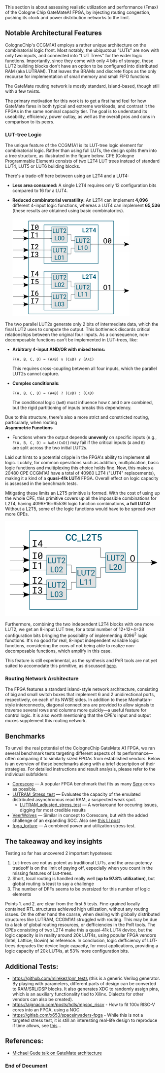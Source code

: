 This section is about assessing realistic utilization and performance (Fmax) of the Cologne Chip GateMateA1 FPGA, by injecting routing congestion, pushing its clock and power distribution networks to the limit.

## Notable Architectural Features

CologneChip's CCGM1A1 employs a rather unique architecture on the combinatorial logic front. Most notably, the ubiquotous "LUTs" are now with only two inputs, and connected into "LUT Trees" for the wider logic functions. Importantly, since they come with only 4 bits of storage, these LUT2 building blocks don't have an option to be configured into distributed RAM (aka LUTRAM). That leaves the BRAMs and discrete flops as the only recourse for implementation of small memory and small FIFO functions. 

The GateMate routing network is mostly standard, island-based, though still with a few twists.

The primary motivation for this work is to get a first hand feel for how GateMate fares in both typical and extreme workloads, and contrast it the FPGAs in the same nominal capacity tier. The goal is to understand its useability, efficiency, power outlay, as well as the overall pros and cons in comparison to its peers. 

### LUT-tree Logic

The unique feature of the CCGM1A1 is its LUT-tree logic element for combinatorial logic. Rather than using full LUTs, the design splits them into a tree structure, as illustrated in the figure below. CPE (Cologne Programmable Element) consists of two L2T4 LUT trees instead of standard LUT4, LUT5 or LUT6 building blocks.

There's a trade-off here between using an L2T4 and a LUT4:
- **Less area consumed:** A single L2T4 requires only 12 configuration bits compared to 16 for a LUT4.
- **Reduced combinatorial versatility:** An L2T4 can implement **4,096** different 4-input logic functions, whereas a LUT4 can implement **65,536** (these results are obtained using basic combinatorics).

    ![Lut-tree](0.doc/LUT_CPE.png)

The two parallel LUT2s generate only 2 bits of intermediate data, which the final LUT2 uses to compute the output. This bottleneck discards critical relationships between the original four inputs. As a consequence, non-decomposable functions can't be implemented in LUT-trees, like:
- **Arbitrary 4-input AND/OR with mixed terms:**
  
  `F(A, B, C, D) = (A∧B) ∨ (C∧D) ∨ (A∧C)`

  This requires cross-coupling between all four inputs, which the parallel LUT2s cannot capture.

- **Complex conditionals:**
  
  `F(A, B, C, D) = (A⊕B) ? (C∨D) : (C∧D)`

  The conditional logic (`A⊕B`) must influence how `C` and `D` are combined, but the rigid partitioning of inputs breaks this dependency.

Due to this structure, there's also a more strict and constricted routing, particularly, when routing  
**Asymmetric Functions**
   - Functions where the output depends **unevenly** on specific inputs (e.g.,  
     `F(A, B, C, D) = A∧B∧(C∨D)`) may fail if the critical inputs (`A` and `B`)  
     are split across the two initial LUT2s.


Laid out hints to a potential cripple in the FPGA's ability to implement all logic. Luckily, for common operations such as addition, multiplication, basic logic functions and multiplexing this choice holds fine. Now, this makes a 20480 CPE CCGM1A1 have a total of 40960 L2T4 ("LUT4" replacements), making it a kind of a **quasi-41k LUT4** FPGA. Overall effect on logic capacity is assessed in the benchmark tests.


Mitigating these limits an L2T5 primitive is formed. With the cost of using up the whole CPE, this primitive covers up all the impossible combinations for L2T4, having 4096*16=65536 logic function combinations, **a full LUT4**! Without a L2T5, some of the logic functions would have to be spread over more CPEs.

  ![l2t5](0.doc/L2T5.png)

Furthermore, combining the two independent L2T4 blocks with one more LUT2, we get an 8-input LUT tree, for a total number of 12+12+4=28 configuration bits bringing the possibility of implementing 4096<sup>2</sup> logic functions. It's no good for real, 8-input independent variable logic functions, considering the cons of not being able to realize non-decomposable functions, which amplify in this case.

This feature is still experimental, as the synthesis and PnR tools are not yet suited to accomodate this primitive, as discussed [here](https://github.com/chili-chips-ba/openCologne/issues/28).

### Routing Network Architecture

The FPGA features a standard island-style network architecture, consisting of big and small switch boxes that implement 6 and 2 unidirectional ports, respectively, on each of its NWSE sides. In addition to these Manhattan-style interconnects, diagonal connections are provided to allow signals to traverse several rows and columns more quickly—a useful feature for control logic. It is also worth mentioning that the CPE's input and output muxes supplement this routing network.

## Benchmarks

To unveil the real potential of the CologneChip GateMate A1 FPGA, we ran several benchmark tests targeting different aspects of its performance—often comparing it to similarly sized FPGAs from established vendors. Below is an overview of these benchmarks along with a brief description of their strategies. For detailed instructions and result analysis, please refer to the individual subfolders:

- [Corescore](https://corescore.store) — A popular FPGA benchmark that fits as many [Serv](https://github.com/olofk/serv) cores as possible.
- [LUTRAM_Stress_test](https://github.com/tarik-ibrahimovic/LUTRAM_Stress_Test) — Evaluates the capacity of the emulated distributed asynchronous read RAM, a suspected weak spot.
     - [LUTRAM_adjusted_stress_test](https://github.com/tarik-ibrahimovic/LUTRAM_Stress_Test) — A workaround for occuring issues, digging for most credible results
- [VeerWolves](https://github.com/chipsalliance/VeeRwolf/tree/veerwolves) — Similar in concept to Corescore, but with the added challenge of an expanding SOC. Also see [this LI post](https://www.linkedin.com/posts/gsteiert_wearealtera-activity-7240773845098323970-Bvlj?utm_source=share&utm_medium=member_desktop)
- [fpga_torture](https://github.com/stnolting/fpga_torture) — A combined power and utilization stress test.

## The takeaway and key insights
Testing so far has uncovered 2 important hypoteses:
  1. Lut-trees are not as potent as traditional LUTs, and the area-potency tradeoff is on the limit of paying off, especially when you count in the missing features of Lut-trees. 
  2. Short, local routing is handled really well (**up to 97.8% utilization**), but global routing is least to say a challenge
  3. The number of DFFs seems to be oversized for this number of logic elements

Points 1. and 2. are clear from the first 5 tests. Fine-grained locally contained RTL structures achieved high utilization, without any routing issues. On the other hand the coarse, when dealing with globally distributed structures like LUTRAM, CCGM1A1 struggled with routing. This may be due to a lack of global routing resources, or defficiencies in the PnR tools. The CPEs consisting of two L2T4 make this a quasi-41k LUT4 device, but the logic capacity is in reality around 20k LUT4s, using popular FPGA vendors (Intel, Lattice, Gowin) as reference. In conclusion, logic defficiency of LUT-trees degrades the device logic capacity, for most applications, providing a logic capacity of 20k LUT4s, at 53% more configuration bits. 


## Additional Tests:
- https://github.com/mirekez/pnr_tests (this is a generic Verilog generator. By playing with parameters, different parts of design can be converted to RAM/SRL/DSP blocks. It also generates XDC to randomly assign pins, which is an auxiliary functionality tied to Xilinx. Dialects for other vendors can also be created).
- https://aignacio.com/posts/hdls/mpsoc_riscv - How to fit 100x RISC-V cores into an FPGA, using a NOC
- https://gitlab.com/x653/spaceinvaders-fpga - While this is not a targeted stress test, it is still an interesting real-life design to reproduce if time allows, see [this](https://olimex.wordpress.com/2025/01/08/space-inavders-retrogame-runs-on-gatematea1-evb)...

## References:
- [Michael Gude talk on GateMate architecture](https://underline.io/lecture/34046-novel-architecture-for-european-fpga)

### End of Document
